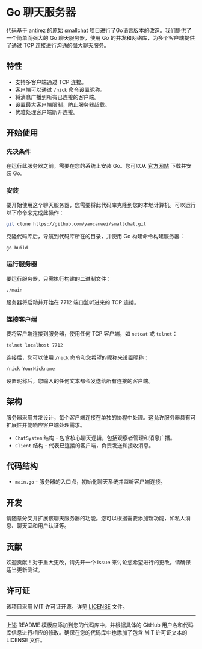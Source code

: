 # Go 聊天服务器

代码基于 antirez 的原始 [smallchat](https://github.com/antirez/smallchat) 项目进行了Go语言版本的改造。我们提供了一个简单而强大的 Go 聊天服务器，使用 Go 的并发和网络库，为多个客户端提供了通过 TCP 连接进行沟通的强大聊天服务。

## 特性

- 支持多客户端通过 TCP 连接。
- 客户端可以通过 `/nick` 命令设置昵称。
- 将消息广播到所有已连接的客户端。
- 设置最大客户端限制，防止服务器超载。
- 优雅处理客户端断开连接。

## 开始使用

### 先决条件

在运行此服务器之前，需要在您的系统上安装 Go。您可以从 [官方网站](https://golang.org/dl/) 下载并安装 Go。

### 安装

要开始使用这个聊天服务器，您需要将此代码库克隆到您的本地计算机。可以运行以下命令来完成此操作：

```sh
git clone https://github.com/yaocanwei/smallchat.git
```

克隆代码库后，导航到代码库所在的目录，并使用 Go 构建命令构建服务器：

```sh
go build
```

### 运行服务器

要运行服务器，只需执行构建的二进制文件：

```sh
./main
```

服务器将启动并开始在 7712 端口监听进来的 TCP 连接。

### 连接客户端

要将客户端连接到服务器，使用任何 TCP 客户端，如 `netcat` 或 `telnet`：

```sh
telnet localhost 7712
```

连接后，您可以使用 `/nick` 命令和您希望的昵称来设置昵称：

```
/nick YourNickname
```

设置昵称后，您输入的任何文本都会发送给所有连接的客户端。

## 架构

服务器采用并发设计，每个客户端连接在单独的协程中处理。这允许服务器具有可扩展性并能响应客户端处理需求。

- `ChatSystem` 结构 - 包含核心聊天逻辑，包括观察者管理和消息广播。
- `Client` 结构 - 代表已连接的客户端，负责发送和接收消息。

## 代码结构

- `main.go` - 服务器的入口点，初始化聊天系统并监听客户端连接。

## 开发

请随意分叉并扩展该聊天服务器的功能。您可以根据需要添加新功能，如私人消息、聊天室和用户认证等。

## 贡献

欢迎贡献！对于重大更改，请先开一个 issue 来讨论您希望进行的更改。请确保适当更新测试。

## 许可证

该项目采用 MIT 许可证开源。详见 [LICENSE](LICENSE) 文件。

---

上述 README 模板应添加到您的代码库中，并根据具体的 GitHub 用户名和代码库信息进行相应的修改。确保在您的代码库中也添加了包含 MIT 许可证文本的 LICENSE 文件。
